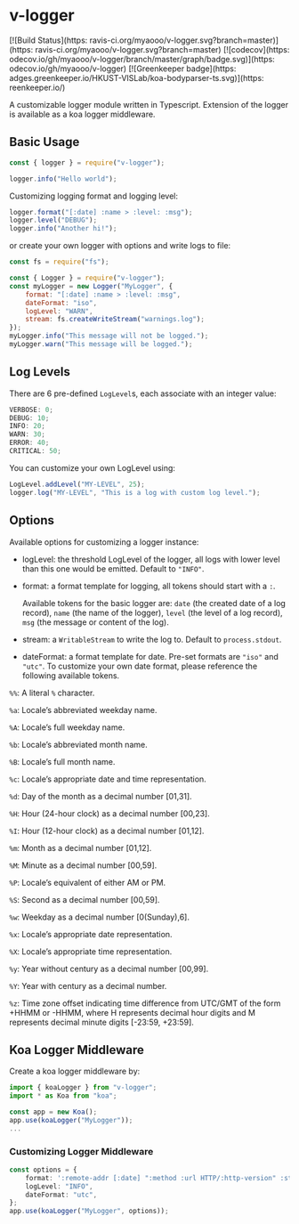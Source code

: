 # v-logger

[![Build Status](https:
ravis-ci.org/myaooo/v-logger.svg?branch=master)](https:
ravis-ci.org/myaooo/v-logger.svg?branch=master)
[![codecov](https:
odecov.io/gh/myaooo/v-logger/branch/master/graph/badge.svg)](https:
odecov.io/gh/myaooo/v-logger)
[![Greenkeeper badge](https:
adges.greenkeeper.io/HKUST-VISLab/koa-bodyparser-ts.svg)](https:
reenkeeper.io/)

A customizable logger module written in Typescript. Extension of the logger is available as a koa logger middleware.

## Basic Usage

```javascript
const { logger } = require("v-logger");

logger.info("Hello world");
```

Customizing logging format and logging level:

```javascript
logger.format("[:date] :name > :level: :msg");
logger.level("DEBUG");
logger.info("Another hi!");
```

or create your own logger with options and write logs to file:

```javascript
const fs = require("fs");

const { Logger } = require("v-logger");
const myLogger = new Logger("MyLogger", { 
    format: "[:date] :name > :level: :msg",
    dateFormat: "iso",
    logLevel: "WARN",
    stream: fs.createWriteStream("warnings.log");
});
myLogger.info("This message will not be logged.");
myLogger.warn("This message will be logged.");
```

## Log Levels

There are 6 pre-defined `LogLevel`s, each associate with an integer value:

```typescript
VERBOSE: 0;
DEBUG: 10;
INFO: 20;
WARN: 30;
ERROR: 40;
CRITICAL: 50;
```

You can customize your own LogLevel using:

```typescript
LogLevel.addLevel("MY-LEVEL", 25);
logger.log("MY-LEVEL", "This is a log with custom log level.");
```

## Options

Available options for customizing a logger instance:

* logLevel: the threshold LogLevel of the logger, all logs with lower level than this one would be emitted.
    Default to `"INFO"`.

* format: a format template for logging, all tokens should start with a `:`.
    
    Available tokens for the basic logger are: `date` (the created date of a log record), 
    `name` (the name of the logger), `level` (the level of a log record), `msg` (the message or content of the log).

* stream: a `WritableStream` to write the log to. Default to `process.stdout`.

* dateFormat: a format template for date. Pre-set formats are `"iso"` and `"utc"`. 
    To customize your own date format, please reference the following available tokens.

`%%`: A literal `%` character.

`%a`: Locale’s abbreviated weekday name.

`%A`: Locale’s full weekday name.

`%b`: Locale’s abbreviated month name.

`%B`: Locale’s full month name.

`%c`: Locale’s appropriate date and time representation.

`%d`: Day of the month as a decimal number [01,31].

`%H`: Hour (24-hour clock) as a decimal number [00,23].

`%I`: Hour (12-hour clock) as a decimal number [01,12].

`%m`: Month as a decimal number [01,12].

`%M`: Minute as a decimal number [00,59].

`%P`: Locale’s equivalent of either AM or PM.

`%S`: Second as a decimal number [00,59].

`%w`: Weekday as a decimal number [0(Sunday),6].

`%x`: Locale’s appropriate date representation.

`%X`: Locale’s appropriate time representation.

`%y`: Year without century as a decimal number [00,99].

`%Y`: Year with century as a decimal number.

`%z`: Time zone offset indicating time difference from UTC/GMT of the form +HHMM or -HHMM,
where H represents decimal hour digits and M represents decimal minute digits [-23:59, +23:59].

## Koa Logger Middleware

Create a koa logger middleware by:

```typescript
import { koaLogger } from "v-logger";
import * as Koa from "koa";

const app = new Koa();
app.use(koaLogger("MyLogger"));
...
```

### Customizing Logger Middleware

```typescript
const options = {
    format: ':remote-addr [:date] ":method :url HTTP/:http-version" :status :length - :response-time ms',
    logLevel: "INFO",
    dateFormat: "utc",
};
app.use(koaLogger("MyLogger", options));

```
